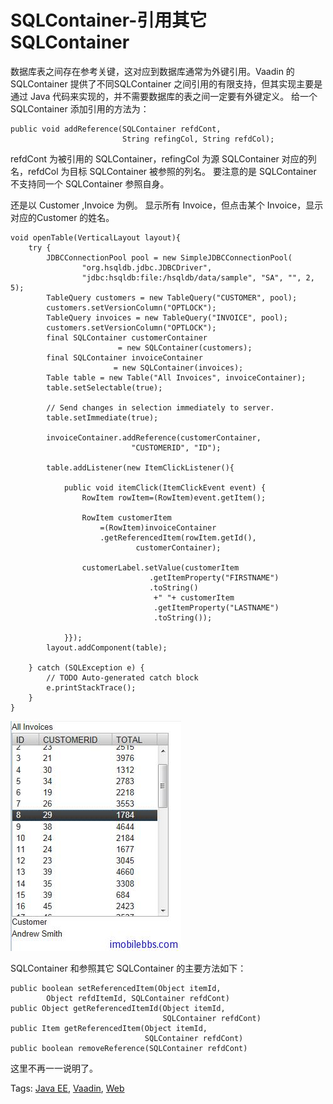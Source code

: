 # SQLContainer-引用其它 SQLContainer

数据库表之间存在参考关键，这对应到数据库通常为外键引用。Vaadin 的 SQLContainer 提供了不同SQLContainer 之间引用的有限支持，但其实现主要是通过 Java 代码来实现的，并不需要数据库的表之间一定要有外键定义。
给一个 SQLContainer 添加引用的方法为：

```
public void addReference(SQLContainer refdCont,     
                         String refingCol, String refdCol);  
```
    
refdCont 为被引用的 SQLContainer，refingCol 为源 SQLContainer 对应的列名，refdCol 为目标 SQLContainer 被参照的列名。
要注意的是 SQLContainer 不支持同一个 SQLContainer 参照自身。

还是以 Customer ,Invoice 为例。 显示所有 Invoice，但点击某个 Invoice，显示对应的Customer 的姓名。

```
void openTable(VerticalLayout layout){
	try {
		JDBCConnectionPool pool = new SimpleJDBCConnectionPool(
				"org.hsqldb.jdbc.JDBCDriver",
				"jdbc:hsqldb:file:/hsqldb/data/sample", "SA", "", 2, 5);
		TableQuery customers = new TableQuery("CUSTOMER", pool);
		customers.setVersionColumn("OPTLOCK");
		TableQuery invoices = new TableQuery("INVOICE", pool);
		customers.setVersionColumn("OPTLOCK");
		final SQLContainer customerContainer
                        = new SQLContainer(customers);
		final SQLContainer invoiceContainer
                       = new SQLContainer(invoices);
		Table table = new Table("All Invoices", invoiceContainer);
		table.setSelectable(true);

		// Send changes in selection immediately to server.
		table.setImmediate(true);

		invoiceContainer.addReference(customerContainer, 
                           "CUSTOMERID", "ID");
		
		table.addListener(new ItemClickListener(){

			public void itemClick(ItemClickEvent event) {
				RowItem rowItem=(RowItem)event.getItem();
						
				RowItem customerItem
					=(RowItem)invoiceContainer
					.getReferencedItem(rowItem.getId(), 
							customerContainer);
				
				customerLabel.setValue(customerItem
                               .getItemProperty("FIRSTNAME")
                               .toString()
                                +" "+ customerItem
                                .getItemProperty("LASTNAME")
                                .toString());
				
			}});
		layout.addComponent(table);
		
	} catch (SQLException e) {
		// TODO Auto-generated catch block
		e.printStackTrace();
	}
}
```

![](images/112.png)

SQLContainer 和参照其它 SQLContainer 的主要方法如下：

```
public boolean setReferencedItem(Object itemId,
        Object refdItemId, SQLContainer refdCont)
public Object getReferencedItemId(Object itemId,
                                  SQLContainer refdCont)
public Item getReferencedItem(Object itemId,
                              SQLContainer refdCont)
public boolean removeReference(SQLContainer refdCont)
```

这里不再一一说明了。

Tags: [Java EE](http://www.imobilebbs.com/wordpress/archives/tag/java-ee), [Vaadin](http://www.imobilebbs.com/wordpress/archives/tag/vaadin), [Web](http://www.imobilebbs.com/wordpress/archives/tag/web)

